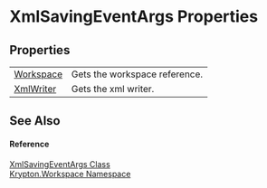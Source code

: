 # XmlSavingEventArgs Properties




## Properties
<table>
<tr>
<td><a href="82b0f7c2-4c86-457b-233d-85337872edbe.md">Workspace</a></td>
<td>Gets the workspace reference.</td></tr>
<tr>
<td><a href="cf624169-3440-dfc8-064e-fa02b4ce657b.md">XmlWriter</a></td>
<td>Gets the xml writer.</td></tr>
</table>

## See Also


#### Reference
<a href="17dab6d2-8233-83f2-c8f5-6ff31f0cc851.md">XmlSavingEventArgs Class</a>  
<a href="0dbf488f-9676-a1e5-a949-1b4bcea03d52.md">Krypton.Workspace Namespace</a>  
